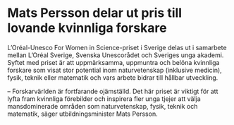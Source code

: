 # Mats Persson delar ut pris till lovande kvinnliga forskare

L’Oréal-Unesco For Women in Science-priset i Sverige delas ut i samarbete mellan L’Oréal Sverige, Svenska Unescorådet och Sveriges unga akademi. Syftet med priset är att uppmärksamma, uppmuntra och belöna kvinnliga forskare som visat stor potential inom naturvetenskap (inklusive medicin), fysik, teknik eller matematik och vars arbete bidrar till hållbar utveckling.

– Forskarvärlden är fortfarande ojämställd. Det här priset är viktigt för att lyfta fram kvinnliga förebilder och inspirera fler unga tjejer att välja mansdominerade områden som naturvetenskap, fysik, teknik och matematik, säger utbildningsminister Mats Persson.
